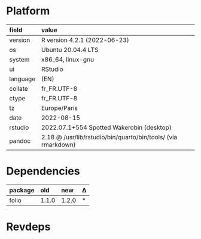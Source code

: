 # Platform

|field    |value                                                         |
|:--------|:-------------------------------------------------------------|
|version  |R version 4.2.1 (2022-06-23)                                  |
|os       |Ubuntu 20.04.4 LTS                                            |
|system   |x86_64, linux-gnu                                             |
|ui       |RStudio                                                       |
|language |(EN)                                                          |
|collate  |fr_FR.UTF-8                                                   |
|ctype    |fr_FR.UTF-8                                                   |
|tz       |Europe/Paris                                                  |
|date     |2022-08-15                                                    |
|rstudio  |2022.07.1+554 Spotted Wakerobin (desktop)                     |
|pandoc   |2.18 @ /usr/lib/rstudio/bin/quarto/bin/tools/ (via rmarkdown) |

# Dependencies

|package |old   |new   |Δ  |
|:-------|:-----|:-----|:--|
|folio   |1.1.0 |1.2.0 |*  |

# Revdeps

